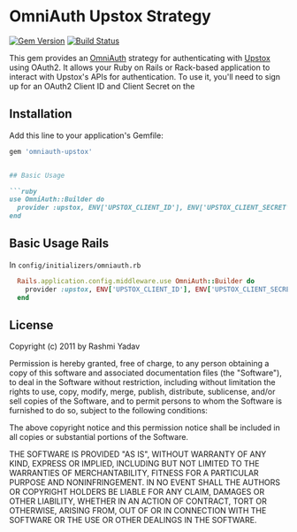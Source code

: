 # OmniAuth Upstox Strategy

[![Gem Version](https://badge.fury.io/rb/omniauth-upstox.svg)](https://rubygems.org/gems/omniauth-upstox)
[![Build Status](https://github.com/raysrashmi/omniauth-upstox/actions/workflows/test.yml/badge.svg)](https://github.com/raysrashmi/omniauth-upstox/actions)

This gem provides an [OmniAuth](https://github.com/omniauth/omniauth) strategy for authenticating with [Upstox](https://upstox.com) using OAuth2. It allows your Ruby on Rails or Rack-based application to interact with Upstox's APIs for authentication.
To use it, you'll need to sign up for an OAuth2 Client ID and Client Secret
on the

## Installation

Add this line to your application's Gemfile:

```ruby
gem 'omniauth-upstox'


## Basic Usage

```ruby
use OmniAuth::Builder do
  provider :upstox, ENV['UPSTOX_CLIENT_ID'], ENV['UPSTOX_CLIENT_SECRET'], redirect_uri: 'http://localhost:3001/auth/upstox/callback'
end
```


## Basic Usage Rails

In `config/initializers/omniauth.rb`

```ruby
  Rails.application.config.middleware.use OmniAuth::Builder do
    provider :upstox, ENV['UPSTOX_CLIENT_ID'], ENV['UPSTOX_CLIENT_SECRET'], redirect_uri: 'http://localhost:3001/auth/upstox/callback'
  end
```

## License

Copyright (c) 2011 by Rashmi Yadav

Permission is hereby granted, free of charge, to any person obtaining a copy of this software and associated documentation files (the "Software"), to deal in the Software without restriction, including without limitation the rights to use, copy, modify, merge, publish, distribute, sublicense, and/or sell copies of the Software, and to permit persons to whom the Software is furnished to do so, subject to the following conditions:

The above copyright notice and this permission notice shall be included in all copies or substantial portions of the Software.

THE SOFTWARE IS PROVIDED "AS IS", WITHOUT WARRANTY OF ANY KIND, EXPRESS OR IMPLIED, INCLUDING BUT NOT LIMITED TO THE WARRANTIES OF MERCHANTABILITY, FITNESS FOR A PARTICULAR PURPOSE AND NONINFRINGEMENT. IN NO EVENT SHALL THE AUTHORS OR COPYRIGHT HOLDERS BE LIABLE FOR ANY CLAIM, DAMAGES OR OTHER LIABILITY, WHETHER IN AN ACTION OF CONTRACT, TORT OR OTHERWISE, ARISING FROM, OUT OF OR IN CONNECTION WITH THE SOFTWARE OR THE USE OR OTHER DEALINGS IN THE SOFTWARE.
